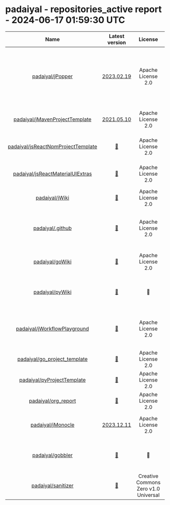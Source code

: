 
padaiyal - repositories_active report - 2024-06-17 01:59:30 UTC
===============================================================
  

|Name|Latest version|License|Description|Language|Exposure|Supported?|Last Updated|Open Issues|
| :---: | :---: | :---: | :---: | :---: | :---: | :---: | :---: | :---: |
|[padaiyal/jPopper](https://github.com/padaiyal/jPopper)|[2023.02.19](https://github.com/padaiyal/jPopper/releases/tag/2023.02.19)|Apache License 2.0|A parent for Java maven projects with best practices and commonly used checks enforced. |Java|🌏|✅|2024-04-01T00:58:17Z|[6](https://github.com/padaiyal/jPopper/issues)|
|[padaiyal/jMavenProjectTemplate](https://github.com/padaiyal/jMavenProjectTemplate)|[2021.05.10](https://github.com/padaiyal/jMavenProjectTemplate/releases/tag/2021.05.10)|Apache License 2.0|A template for Java maven projects.|Java|🌏|✅|2022-01-01T03:03:46Z|[3](https://github.com/padaiyal/jMavenProjectTemplate/issues)|
|[padaiyal/jsReactNpmProjectTemplate](https://github.com/padaiyal/jsReactNpmProjectTemplate)|[🤷‍](None)|Apache License 2.0|A template repository for react projects.|JavaScript|🌏|✅|2024-01-15T00:37:14Z|[33](https://github.com/padaiyal/jsReactNpmProjectTemplate/issues)|
|[padaiyal/jsReactMaterialUIExtras](https://github.com/padaiyal/jsReactMaterialUIExtras)|[🤷‍](None)|Apache License 2.0|Additional components for the React material UI.|JavaScript|🌏|✅|2024-01-15T00:37:33Z|[34](https://github.com/padaiyal/jsReactMaterialUIExtras/issues)|
|[padaiyal/jWiki](https://github.com/padaiyal/jWiki)|[🤷‍](None)|Apache License 2.0|A wiki for java related information.|Java|🌏|✅|2021-10-22T13:34:08Z|[16](https://github.com/padaiyal/jWiki/issues)|
|[padaiyal/.github](https://github.com/padaiyal/.github)|[🤷‍](None)|Apache License 2.0|The default .github folder for all repositories in this organization.|None|🌏|✅|2023-02-09T16:14:42Z|[3](https://github.com/padaiyal/.github/issues)|
|[padaiyal/goWiki](https://github.com/padaiyal/goWiki)|[🤷‍](None)|Apache License 2.0|A knowledge repository for Golang.|Go|🌏|✅|2022-03-27T23:55:18Z|[0](https://github.com/padaiyal/goWiki/issues)|
|[padaiyal/pyWiki](https://github.com/padaiyal/pyWiki)|[🤷‍](None)|🤷‍|A collection of information related to python. |Python|🌏|✅|2022-06-02T00:51:11Z|[0](https://github.com/padaiyal/pyWiki/issues)|
|[padaiyal/jWorkflowPlayground](https://github.com/padaiyal/jWorkflowPlayground)|[🤷‍](None)|Apache License 2.0|A repository for testing workflow actions used by other Java repos|Java|🌏|✅|2021-12-31T07:08:27Z|[0](https://github.com/padaiyal/jWorkflowPlayground/issues)|
|[padaiyal/go_project_template](https://github.com/padaiyal/go_project_template)|[🤷‍](None)|Apache License 2.0|Golang project template|JavaScript|🌏|✅|2024-04-22T04:44:33Z|[2](https://github.com/padaiyal/go_project_template/issues)|
|[padaiyal/pyProjectTemplate](https://github.com/padaiyal/pyProjectTemplate)|[🤷‍](None)|Apache License 2.0|None|Python|🌏|✅|2022-01-14T00:59:36Z|[0](https://github.com/padaiyal/pyProjectTemplate/issues)|
|[padaiyal/org_report](https://github.com/padaiyal/org_report)|[🤷‍](None)|Apache License 2.0|None|Python|🌏|✅|2024-06-16T02:02:44Z|[2](https://github.com/padaiyal/org_report/issues)|
|[padaiyal/jMonocle](https://github.com/padaiyal/jMonocle)|[2023.12.11](https://github.com/padaiyal/jMonocle/releases/tag/2023.12.11)|Apache License 2.0|A mono repo containing all the java libraries.|Java|🌏|✅|2024-01-15T00:37:41Z|[2](https://github.com/padaiyal/jMonocle/issues)|
|[padaiyal/gobbler](https://github.com/padaiyal/gobbler)|[🤷‍](None)|🤷‍|A tool for analyzing and processing data.|Go|🌏|✅|2024-01-15T00:37:48Z|[2](https://github.com/padaiyal/gobbler/issues)|
|[padaiyal/sanitizer](https://github.com/padaiyal/sanitizer)|[🤷‍](None)|Creative Commons Zero v1.0 Universal|Identify and sanitize sensitive information.|JavaScript|🌏|✅|2024-05-31T16:15:56Z|[8](https://github.com/padaiyal/sanitizer/issues)|
